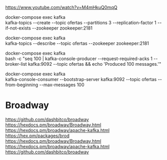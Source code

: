 https://www.youtube.com/watch?v=M4mHkuQ0mqQ

docker-compose exec kafka  \
kafka-topics --create --topic ofertas --partitions 3 --replication-factor 1 --if-not-exists --zookeeper zookeeper:2181

docker-compose exec kafka  \
kafka-topics --describe --topic ofertas --zookeeper zookeeper:2181

docker-compose exec kafka  \
   bash -c "seq 100 | kafka-console-producer --request-required-acks 1 --broker-list kafka:9092 --topic ofertas && echo 'Produced 100 messages.'"

docker-compose exec kafka  \
  kafka-console-consumer --bootstrap-server kafka:9092 --topic ofertas --from-beginning --max-messages 100



# Broadway

https://github.com/dashbitco/broadway
https://hexdocs.pm/broadway/Broadway.html
https://hexdocs.pm/broadway/apache-kafka.html
https://hex.pm/packages/brod
https://hexdocs.pm/broadway/Broadway.html
https://hexdocs.pm/broadway/apache-kafka.html
https://github.com/dashbitco/broadway
